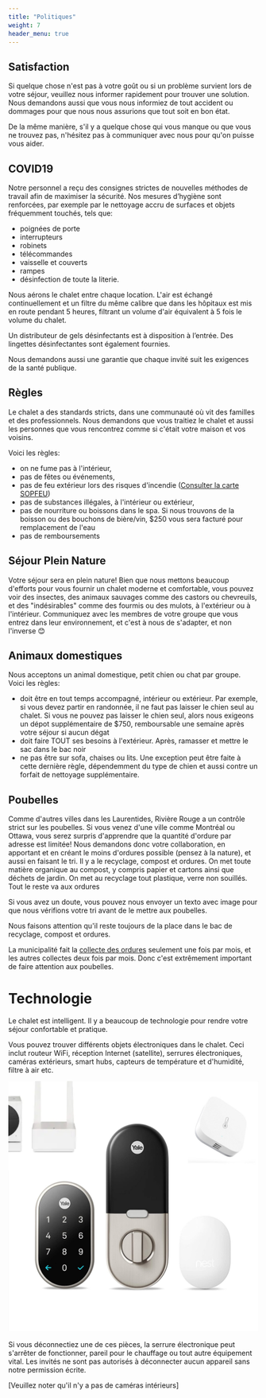 ```yaml
---
title: "Politiques"
weight: 7
header_menu: true
---
```


## Satisfaction

Si quelque chose n'est pas à votre goût ou si un problème survient lors de votre séjour, veuillez nous informer rapidement pour trouver une solution. Nous demandons aussi que vous nous informiez de tout accident ou dommages pour que nous nous assurions que tout soit en bon état.

De la même manière, s'il y a quelque chose qui vous manque ou que vous ne trouvez pas, n'hésitez pas à communiquer avec nous pour qu'on puisse vous aider.

## COVID19

Notre personnel a reçu des consignes strictes de nouvelles méthodes de travail afin de maximiser la sécurité. Nos mesures d’hygiène sont renforcées, par exemple par le nettoyage accru de surfaces et objets fréquemment touchés, tels que:

* poignées de porte
* interrupteurs
* robinets
* télécommandes
* vaisselle et couverts
* rampes
* désinfection de toute la literie.

Nous aérons le chalet entre chaque location. L'air est échangé continuellement et un filtre du même calibre que dans les hôpitaux est mis en route pendant 5 heures, filtrant un volume d'air équivalent à 5 fois le volume du chalet.

Un distributeur de gels désinfectants est à disposition à l’entrée. Des lingettes désinfectantes sont également fournies.

Nous demandons aussi une garantie que chaque invité suit les exigences de la santé publique.

## Règles

Le chalet a des standards stricts, dans une communauté où vit des familles et des professionnels. Nous demandons que vous traitiez le chalet et aussi les personnes que vous rencontrez comme si c'était votre maison et vos voisins.

Voici les règles:

* on ne fume pas à l'intérieur,
* pas de fêtes ou événements,
* pas de feu extérieur lors des risques d'incendie ([Consulter la carte SOPFEU](https://sopfeu.qc.ca/cartes/))
* pas de substances illégales, à l'intérieur ou extérieur,
* pas de nourriture ou boissons dans le spa. Si nous trouvons de la boisson ou des bouchons de bière/vin, $250 vous sera facturé pour remplacement de l'eau
* pas de remboursements

## Séjour Plein Nature

Votre séjour sera en plein nature! Bien que nous mettons beaucoup d'efforts pour vous fournir un chalet moderne et comfortable, vous pouvez voir des insectes, des animaux sauvages comme des castors ou chevreuils, et des "indésirables" comme des fourmis ou des mulots, à l'extérieur ou à l'intérieur. Communiquez avec les membres de votre groupe que vous entrez dans leur environnement, et c'est à nous de s'adapter, et non l'inverse 😊

## Animaux domestiques

Nous acceptons un animal domestique, petit chien ou chat par groupe. Voici les règles:

* doit être en tout temps accompagné, intérieur ou extérieur. Par exemple, si vous devez partir en randonnée, il ne faut pas laisser le chien seul au chalet. Si vous ne pouvez pas laisser le chien seul, alors nous exigeons un dépot supplémentaire de $750, remboursable une semaine après votre séjour si aucun dégat
* doit faire TOUT ses besoins à l'extérieur. Après, ramasser et mettre le sac dans le bac noir
* ne pas être sur sofa, chaises ou lits. Une exception peut être faite à cette dernière règle, dépendemment du type de chien et aussi contre un forfait de nettoyage supplémentaire.

## Poubelles

Comme d'autres villes dans les Laurentides, Rivière Rouge a un contrôle strict sur les poubelles. Si vous venez d'une ville comme Montréal ou Ottawa, vous serez surpris d'apprendre que la quantité d'ordure par adresse est limitée! Nous demandons donc votre collaboration, en apportant et en créant le moins d'ordures possible (pensez à la nature), et aussi en faisant le tri. Il y a le recyclage, compost et ordures. On met toute matière organique au compost, y compris papier et cartons ainsi que déchets de jardin. On met au recyclage tout plastique, verre non souillés. Tout le reste va aux ordures

Si vous avez un doute, vous pouvez nous envoyer un texto avec image pour que nous vérifions votre tri avant de le mettre aux poubelles.

Nous faisons attention qu'il reste toujours de la place dans le bac de recyclage, compost et ordures.

La municipalité fait la [collecte des ordures](https://www.riviere-rouge.ca/calendrier-des-collectes) seulement une fois par mois, et les autres collectes deux fois par mois. Donc c'est extrêmement important de faire attention aux poubelles.

# Technologie

Le chalet est intelligent. Il y a beaucoup de technologie pour rendre votre séjour confortable et pratique.

Vous pouvez trouver différents objets électroniques dans le chalet. Ceci inclut routeur WiFi, réception Internet (satellite), serrures électroniques, caméras extérieurs, smart hubs, capteurs de température et d'humidité, filtre à air etc.

![electronique](images/electronic.jpg)

Si vous déconnectiez une de ces pièces, la serrure électronique peut s'arrêter de fonctionner, pareil pour le chauffage ou tout autre équipement vital. Les invités ne sont pas autorisés à déconnecter aucun appareil sans notre permission écrite.

[Veuillez noter qu'il n'y a pas de caméras intérieurs]